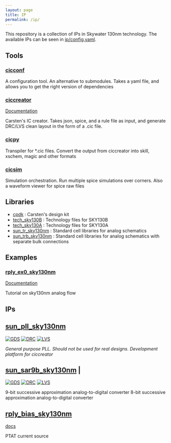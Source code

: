 ```yaml
---
layout: page 
title: IP 
permalink: /ip/
---
```


This repository is a collection of IPs in Skywater 130nm technology. The
available IPs can be seen in
[ip/config.yaml](https://github.com/wulffern/aicex/blob/main/ip/config.yaml). 

## Tools 

### [cicconf](https://github.com/wulffern/cicconf)  

A configuration tool. An alternative to submodules. Takes a yaml file, and
allows you to get the right version of dependencies

### [ciccreator](https://github.com/wulffern/ciccreator) 

[Documentation](https://wulffern.github.io/ciccreator) 

Carsten's  IC creator. Takes json, spice, and a rule file as input, and generate
DRC/LVS clean layout in the form of a .cic file. 

### [cicpy](https://github.com/wulffern/cicconf) 

Transpiler for *.cic files. Convert the output from ciccreator into skill,
xschem, magic and other formats

### [cicsim](https://github.com/wulffern/cicsim)  

Simulation orchestration. Run multiple spice simulations over corners. Also a
waveform viewer for spice raw files 

## Libraries 

- [cpdk](https://github.com/wulffern/cpdk) : Carsten's design kit
- [tech_sky130B](https://github.com/wulffern/tech_sky130B) : Technology files for SKY130B
- [tech_sky130A](https://github.com/wulffern/tech_sky130A)  : Technology files
  for SKY130A
- [sun_tr_sky130nm](https://github.com/wulffern/sun_tr_sky130nm) : Standard cell libraries for analog schematics
- [sun_trb_sky130nm](https://github.com/wulffern/sun_trb_sky130nm) : Standard cell libraries for analog schematics with separate bulk connections


## Examples 

###  [rply_ex0_sky130nm](https://github.com/wulffern/rply_ex0_sky130nm) 

[Documentation](https://wulffern.github.io/rply_ex0_sky130nm) 

Tutorial on sky130nm analog flow

## IPs 

## [sun_pll_sky130nm](https://github.com/wulffern/sun_pll_sky130nm)

[![GDS](https://github.com/wulffern/sun_pll_sky130nm/actions/workflows/gds.yaml/badge.svg)](https://github.com/wulffern/sun_pll_sky130nm/actions/workflows/gds.yaml)
[![DRC](https://github.com/wulffern/sun_pll_sky130nm/actions/workflows/drc.yaml/badge.svg)](https://github.com/wulffern/sun_pll_sky130nm/actions/workflows/drc.yaml)
[![LVS](https://github.com/wulffern/sun_pll_sky130nm/actions/workflows/lvslpe.yaml/badge.svg)](https://github.com/wulffern/sun_pll_sky130nm/actions/workflows/lvslpe.yaml) 

*General purpose PLL. Should not be used for real designs. Development platform for ciccreator* 

## [sun_sar9b_sky130nm](https://github.com/wulffern/sun_sar9b_sky130nm) |

[![GDS](https://github.com/wulffern/sun_sar9b_sky130nm/actions/workflows/gds.yaml/badge.svg)](https://github.com/wulffern/sun_sar9b_sky130nm/actions/workflows/gds.yaml)
[![DRC](https://github.com/wulffern/sun_sar9b_sky130nm/actions/workflows/drc.yaml/badge.svg)](https://github.com/wulffern/sun_sar9b_sky130nm/actions/workflows/drc.yaml)
[![LVS](https://github.com/wulffern/sun_sar9b_sky130nm/actions/workflows/lvslpe.yaml/badge.svg)](https://github.com/wulffern/sun_sar9b_sky130nm/actions/workflows/lvslpe.yaml) 

9-bit successive approximation analog-to-digital converter 
8-bit successive approximation analog-to-digital converter 


##  [rply_bias_sky130nm](https://github.com/wulffern/rply_bias_sky130nm)
[docs](https://wulffern.github.io/rply_bias_sky130nm) 

PTAT current source

